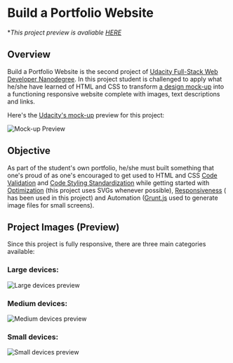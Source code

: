 # Build a Portfolio Website

\**This project preview is avaliable [HERE](https://edugord.github.io/Build-a-Portfolio/)*

## Overview

Build a Portfolio Website is the second project of [Udacity Full-Stack Web Developer Nanodegree](https://udacity.com/course/full-stack-web-developer-nanodegree--nd004). In this project student is challenged to apply what he/she have learned of HTML and CSS to transform [a design mock-up](https://d17h27t6h515a5.cloudfront.net/topher/2017/November/5a136147_design-mockup-portfolio/design-mockup-portfolio.pdf) into a functioning responsive website complete with images, text descriptions and links.



Here's the [Udacity's mock-up](https://d17h27t6h515a5.cloudfront.net/topher/2017/November/5a136147_design-mockup-portfolio/design-mockup-portfolio.pdf) preview for this project:

![Mock-up Preview](mock-up_preview.png)



## Objective

As part of the student's own portfolio, he/she must built something that one's proud of as one's encouraged to get used to HTML and CSS [Code Validation](http://validator.w3.org/) and [Code Styling Standardization](http://udacity.github.io/frontend-nanodegree-styleguide/) while getting started with [Optimization](https://developer.mozilla.org/en-US/docs/Web/Guide/Performance) (this project uses SVGs whenever possible), [Responsiveness](https://developer.mozilla.org/en-US/docs/Learn/HTML/Multimedia_and_embedding/Responsive_images) (<srcset> has been used in this project) and Automation ([Grunt.js](https://gruntjs.com/) used to generate image files for small screens).



## Project Images (Preview)

Since this project is fully responsive, there are three main categories available:

### Large devices:

![Large devices preview](preview_lg.png)

### Medium devices:

![Medium devices preview](preview_md.png)



### Small devices:



![Small devices preview](preview_sm.png)